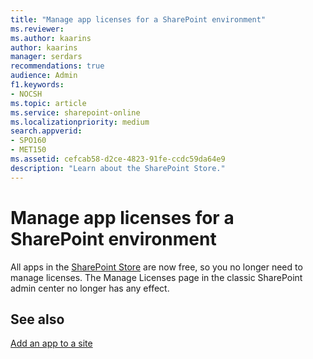 ```yaml
---
title: "Manage app licenses for a SharePoint environment"
ms.reviewer: 
ms.author: kaarins
author: kaarins
manager: serdars
recommendations: true
audience: Admin
f1.keywords:
- NOCSH
ms.topic: article
ms.service: sharepoint-online
ms.localizationpriority: medium
search.appverid:
- SPO160
- MET150
ms.assetid: cefcab58-d2ce-4823-91fe-ccdc59da64e9
description: "Learn about the SharePoint Store."
---
```


# Manage app licenses for a SharePoint environment

All apps in the [SharePoint Store](https://appsource.microsoft.com/marketplace/apps?product=sharepoint) are now free, so you no longer need to manage licenses. The Manage Licenses page in the classic SharePoint admin center no longer has any effect. 
  
## See also
<a name="__top"> </a>

[Add an app to a site](https://support.office.com/article/ef9c0dbd-7fe1-4715-a1b0-fe3bc81317cb)
